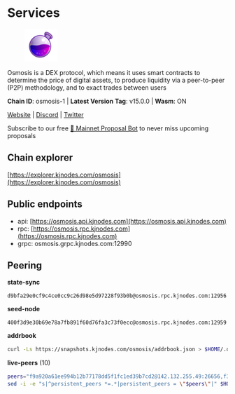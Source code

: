 # Services

<figure><img src="https://raw.githubusercontent.com/kj89/cosmos-images/main/logos/osmosis.png" alt=""><figcaption></figcaption></figure>

Osmosis is a DEX protocol, which means it uses smart contracts  to determine the price of digital assets, to produce liquidity  via a peer-to-peer (P2P) methodology, and to exact trades between users

**Chain ID**: osmosis-1 | **Latest Version Tag**: v15.0.0 | **Wasm**: ON

[Website](https://osmosis.zone) | [Discord](https://discord.gg/osmosis) | [Twitter](https://twitter.com/osmosiszone)



Subscribe to our free [🤖 Mainnet Proposal Bot](https://t.me/kjnodes_proposal_bot) to never miss upcoming proposals


## Chain explorer
[https://explorer.kjnodes.com/osmosis](https://explorer.kjnodes.com/osmosis)

## Public endpoints

* api: [https://osmosis.api.kjnodes.com](https://osmosis.api.kjnodes.com)
* rpc: [https://osmosis.rpc.kjnodes.com](https://osmosis.rpc.kjnodes.com)
* grpc: osmosis.grpc.kjnodes.com:12990

## Peering

**state-sync**

```text
d9bfa29e0cf9c4ce0cc9c26d98e5d97228f93b0b@osmosis.rpc.kjnodes.com:12956
```

**seed-node**

```text
400f3d9e30b69e78a7fb891f60d76fa3c73f0ecc@osmosis.rpc.kjnodes.com:12959
```

**addrbook**
```bash
curl -Ls https://snapshots.kjnodes.com/osmosis/addrbook.json > $HOME/.osmosisd/config/addrbook.json
```

**live-peers** (10)
```bash
peers="f9a920a61ee994b12b77178dd5f1fc1ed39b7cd2@142.132.255.49:26656,f3262b9f490720920b0002fadd500af1cef3e6a6@51.222.40.84:26656,29ecd1a65ce2c244ca90a1d190b3b8e58eed1ada@51.81.106.237:26656,253bc0e57f48cb4f70493e6109b756208e20e8fe@135.181.171.121:26656,ac2fbcb5de633d136a942c28c3049e3edbc6e69a@85.239.233.61:2000,e1b058e5cfa2b836ddaa496b10911da62dcf182e@23.88.21.234:26656,4d659b7b244a68913bfbdc6c9e7aa1a64391238e@74.118.139.59:26656,ab4ea418db1c65c2517975988e2f35891637ff4a@185.111.159.235:2000,c5358545d951ae666c695903036c1e93578951eb@135.181.176.113:26656,d9bfa29e0cf9c4ce0cc9c26d98e5d97228f93b0b@65.109.88.38:12956"
sed -i -e "s|^persistent_peers *=.*|persistent_peers = \"$peers\"|" $HOME/.osmosisd/config/config.toml
```
